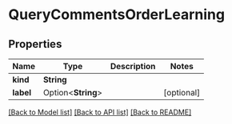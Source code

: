 # QueryCommentsOrderLearning

## Properties

Name | Type | Description | Notes
------------ | ------------- | ------------- | -------------
**kind** | **String** |  | 
**label** | Option<**String**> |  | [optional]

[[Back to Model list]](../README.md#documentation-for-models) [[Back to API list]](../README.md#documentation-for-api-endpoints) [[Back to README]](../README.md)


